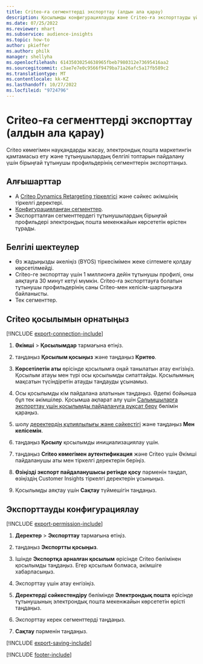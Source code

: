 ```yaml
---
title: Criteo-ға сегменттерді экспорттау (алдын ала қарау)
description: Қосылымды конфигурациялауды және Criteo-ға экспорттауды үйреніңіз.
ms.date: 07/25/2022
ms.reviewer: mhart
ms.subservice: audience-insights
ms.topic: how-to
author: pkieffer
ms.author: philk
manager: shellyha
ms.openlocfilehash: 61435030254638965fbeb7980312e73695416aa2
ms.sourcegitcommit: c3ae7e7e0c9566f9479ba71a26afc5a17fb589c2
ms.translationtype: MT
ms.contentlocale: kk-KZ
ms.lasthandoff: 10/27/2022
ms.locfileid: "9724796"
---
```

# <a name="export-segments-to-criteo-preview"></a>Criteo-ға сегменттерді экспорттау (алдын ала қарау)

Criteo көмегімен науқандарды жасау, электрондық пошта маркетингін қамтамасыз ету және тұтынушылардың белгілі топтарын пайдалану үшін бірыңғай тұтынушы профильдерінің сегменттерін экспорттаңыз.

## <a name="prerequisites"></a>Алғышарттар

- А [Criteo Dynamics Retargeting тіркелгісі](https://www.criteo.com/login/) және сәйкес әкімшінің тіркелгі деректері.
- [Конфигурацияланған сегменттер](segments.md).
- Экспортталған сегменттердегі тұтынушылардың бірыңғай профильдері электрондық пошта мекенжайын көрсететін өрістен тұрады.

## <a name="known-limitations"></a>Белгілі шектеулер

- Өз жадыңызды әкеліңіз (BYOS) тіркесімімен жеке сілтемеге қолдау көрсетілмейді.
- Criteo-ге экспорттау үшін 1 миллионға дейін тұтынушы профилі, оны аяқтауға 30 минут кетуі мүмкін. Criteo-ға экспорттауға болатын тұтынушы профильдерінің саны Criteo-мен келісім-шартыңызға байланысты.
- Тек сегменттер.

## <a name="set-up-connection-to-criteo"></a>Criteo қосылымын орнатыңыз

[!INCLUDE [export-connection-include](includes/export-connection-admn.md)]

1. **Әкімші** > **Қосылымдар** тармағына өтіңіз.

1. таңдаңыз **Қосылым қосыңыз** және таңдаңыз **Критео**.

1. **Көрсетілетін аты** өрісінде қосылымға оңай танылатын атау енгізіңіз. Қосылым атауы мен түрі осы қосылымды сипаттайды. Қосылымның мақсатын түсіндіретін атауды таңдауды ұсынамыз.

1. Осы қосылымды кім пайдалана алатынын таңдаңыз. Әдепкі бойынша бұл тек әкімшілер. Қосымша ақпарат алу үшін [Салымшыларға экспорттау үшін қосылымды пайдалануға рұқсат беру](connections.md#allow-contributors-to-use-a-connection-for-exports) бөлімін қараңыз.

1. шолу [деректердің құпиялылығы және сәйкестігі](connections.md#data-privacy-and-compliance) және таңдаңыз **Мен келісемін**.

1. таңдаңыз **Қосылу** қосылымды инициализациялау үшін.

1. таңдаңыз **Criteo көмегімен аутентификация** және Criteo үшін Әкімші пайдаланушы аты мен тіркелгі деректерін беріңіз.

1. **Өзіңізді экспорт пайдаланушысы ретінде қосу** пәрменін таңдап, өзіңіздің Customer Insights тіркелгі деректерін ұсыныңыз.

1. Қосылымды аяқтау үшін **Сақтау** түймешігін таңдаңыз.

## <a name="configure-an-export"></a>Экспорттауды конфигурациялау

[!INCLUDE [export-permission-include](includes/export-permission.md)]

1. **Деректер** > **Экспорттау** тармағына өтіңіз.

1. таңдаңыз **Экспортты қосыңыз**.

1. Ішінде **Экспортқа арналған қосылым** өрісінде Criteo бөлімінен қосылымды таңдаңыз. Егер қосылым болмаса, әкімшіге хабарласыңыз.

1. Экспорттау үшін атау енгізіңіз.

1. **Деректерді сәйкестендіру** бөлімінде **Электрондық пошта** өрісінде тұтынушының электрондық пошта мекенжайын көрсететін өрісті таңдаңыз.

1. Экспорттау керек сегменттерді таңдаңыз.

1. **Сақтау** пәрменін таңдаңыз.

[!INCLUDE [export-saving-include](includes/export-saving.md)]

[!INCLUDE [footer-include](includes/footer-banner.md)]
